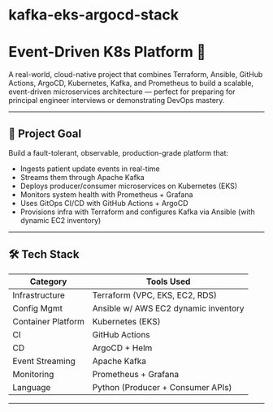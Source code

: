 # kafka-eks-argocd-stack
# Event-Driven K8s Platform 🚀

A real-world, cloud-native project that combines Terraform, Ansible, GitHub Actions, ArgoCD, Kubernetes, Kafka, and Prometheus to build a scalable, event-driven microservices architecture — perfect for preparing for principal engineer interviews or demonstrating DevOps mastery.

---

## 🧠 Project Goal

Build a fault-tolerant, observable, production-grade platform that:
- Ingests patient update events in real-time
- Streams them through Apache Kafka
- Deploys producer/consumer microservices on Kubernetes (EKS)
- Monitors system health with Prometheus + Grafana
- Uses GitOps CI/CD with GitHub Actions + ArgoCD
- Provisions infra with Terraform and configures Kafka via Ansible (with dynamic EC2 inventory)

---

## 🛠️ Tech Stack

| Category        | Tools Used                             |
|----------------|----------------------------------------|
| Infrastructure | Terraform (VPC, EKS, EC2, RDS)         |
| Config Mgmt     | Ansible w/ AWS EC2 dynamic inventory   |
| Container Platform | Kubernetes (EKS)                   |
| CI              | GitHub Actions                         |
| CD              | ArgoCD + Helm                         |
| Event Streaming | Apache Kafka                          |
| Monitoring      | Prometheus + Grafana                  |
| Language        | Python (Producer + Consumer APIs)     |

---
